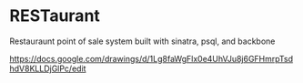# RESTaurant
Restauraunt point of sale system built with sinatra, psql, and backbone

https://docs.google.com/drawings/d/1Lg8faWgFlx0e4UhVJu8j6GFHmrpTsdhdV8KLLDjGlPc/edit
